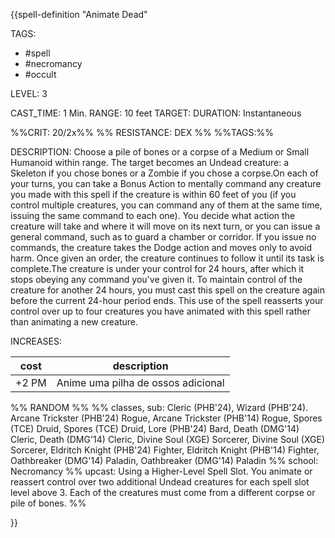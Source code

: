 {{spell-definition "Animate Dead"

TAGS: 
  - #spell
  - #necromancy 
  - #occult

LEVEL: 3

CAST_TIME: 1 Min.
RANGE: 10 feet
TARGET: 
DURATION: Instantaneous

%%CRIT: 20/2x%%
%% RESISTANCE: DEX %%
%%TAGS:%%

DESCRIPTION:
Choose a pile of bones or a corpse of a Medium or Small Humanoid within range. The target becomes an Undead creature: a Skeleton if you chose bones or a Zombie if you chose a corpse.On each of your turns, you can take a Bonus Action to mentally command any creature you made with this spell if the creature is within 60 feet of you (if you control multiple creatures, you can command any of them at the same time, issuing the same command to each one). You decide what action the creature will take and where it will move on its next turn, or you can issue a general command, such as to guard a chamber or corridor. If you issue no commands, the creature takes the Dodge action and moves only to avoid harm. Once given an order, the creature continues to follow it until its task is complete.The creature is under your control for 24 hours, after which it stops obeying any command you've given it. To maintain control of the creature for another 24 hours, you must cast this spell on the creature again before the current 24-hour period ends. This use of the spell reasserts your control over up to four creatures you have animated with this spell rather than animating a new creature.

INCREASES:

| cost  | description                        |
| ----- | ---------------------------------- |
| +2 PM | Anime uma pilha de ossos adicional |


%% RANDOM
%%
%% classes, sub: Cleric (PHB'24), Wizard (PHB'24). Arcane Trickster (PHB'24) Rogue, Arcane Trickster (PHB'14) Rogue, Spores (TCE) Druid, Spores (TCE) Druid, Lore (PHB'24) Bard, Death (DMG'14) Cleric, Death (DMG'14) Cleric, Divine Soul (XGE) Sorcerer, Divine Soul (XGE) Sorcerer, Eldritch Knight (PHB'24) Fighter, Eldritch Knight (PHB'14) Fighter, Oathbreaker (DMG'14) Paladin, Oathbreaker (DMG'14) Paladin
%% school: Necromancy
%% upcast: Using a Higher-Level Spell Slot. You animate or reassert control over two additional Undead creatures for each spell slot level above 3. Each of the creatures must come from a different corpse or pile of bones.
%%


}}